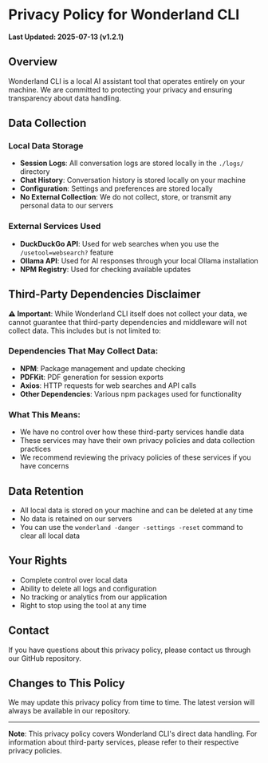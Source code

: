 # Privacy Policy for Wonderland CLI

**Last Updated: 2025-07-13 (v1.2.1)**

## Overview
Wonderland CLI is a local AI assistant tool that operates entirely on your machine. We are committed to protecting your privacy and ensuring transparency about data handling.

## Data Collection

### Local Data Storage
- **Session Logs**: All conversation logs are stored locally in the `./logs/` directory
- **Chat History**: Conversation history is stored locally on your machine
- **Configuration**: Settings and preferences are stored locally
- **No External Collection**: We do not collect, store, or transmit any personal data to our servers

### External Services Used
- **DuckDuckGo API**: Used for web searches when you use the `/usetool=websearch?` feature
- **Ollama API**: Used for AI responses through your local Ollama installation
- **NPM Registry**: Used for checking available updates

## Third-Party Dependencies Disclaimer

**⚠️ Important**: While Wonderland CLI itself does not collect your data, we cannot guarantee that third-party dependencies and middleware will not collect data. This includes but is not limited to:

### Dependencies That May Collect Data:
- **NPM**: Package management and update checking
- **PDFKit**: PDF generation for session exports
- **Axios**: HTTP requests for web searches and API calls
- **Other Dependencies**: Various npm packages used for functionality

### What This Means:
- We have no control over how these third-party services handle data
- These services may have their own privacy policies and data collection practices
- We recommend reviewing the privacy policies of these services if you have concerns

## Data Retention
- All local data is stored on your machine and can be deleted at any time
- No data is retained on our servers
- You can use the `wonderland -danger -settings -reset` command to clear all local data

## Your Rights
- Complete control over local data
- Ability to delete all logs and configuration
- No tracking or analytics from our application
- Right to stop using the tool at any time

## Contact
If you have questions about this privacy policy, please contact us through our GitHub repository.

## Changes to This Policy
We may update this privacy policy from time to time. The latest version will always be available in our repository.

---

**Note**: This privacy policy covers Wonderland CLI's direct data handling. For information about third-party services, please refer to their respective privacy policies. 